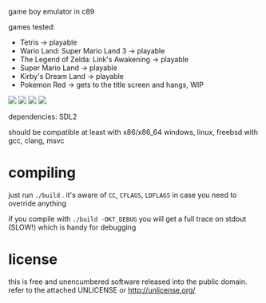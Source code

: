 game boy emulator in c89

games tested:
* Tetris -> playable
* Wario Land: Super Mario Land 3 -> playable
* The Legend of Zelda: Link's Awakening -> playable
* Super Mario Land -> playable
* Kirby's Dream Land -> playable
* Pokemon Red -> gets to the title screen and hangs, WIP

![](https://i.imgur.com/cuw3Z9O.gif)
![](https://i.imgur.com/TiNooIR.png)
![](https://i.imgur.com/TC5ViLl.png)
![](https://i.imgur.com/4Ou7fGI.png)

dependencies: SDL2

should be compatible at least with x86/x86\_64 windows, linux, freebsd
with gcc, clang, msvc

# compiling
just run ```./build``` . it's aware of ```CC```, ```CFLAGS```,
```LDFLAGS``` in case you need to override anything

if you compile with ```./build -DKT_DEBUG``` you will get a full trace
on stdout (SLOW!) which is handy for debugging

# license
this is free and unencumbered software released into the public domain.
refer to the attached UNLICENSE or http://unlicense.org/
